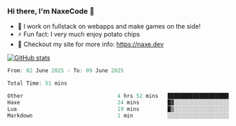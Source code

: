 ### Hi there, I'm NaxeCode 👋
- 🔭 I work on fullstack on webapps and make games on the side!
- ⚡ Fun fact: I very much enjoy potato chips
- 🔋 Checkout my site for more info: https://naxe.dev

[![GitHub stats](https://github-readme-stats.vercel.app/api?username=naxecode&theme=onedark)](https://naxe.dev)

<!--START_SECTION:waka-->

```csharp
From: 02 June 2025 - To: 09 June 2025

Total Time: 51 mins

Other                              4 hrs 52 mins   █████████████████████▒░░░   84.99 %
Haxe                               24 mins         █▓░░░░░░░░░░░░░░░░░░░░░░░   07.09 %
Lua                                19 mins         █▒░░░░░░░░░░░░░░░░░░░░░░░   05.79 %
Markdown                           1 min           ░░░░░░░░░░░░░░░░░░░░░░░░░   00.33 %
```

<!--END_SECTION:waka-->



<!--
**NaxeCode/NaxeCode** is a ✨ _special_ ✨ repository because its `README.md` (this file) appears on your GitHub profile.

Here are some ideas to get you started:

- 🔭 I’m currently working on Web apps for indie games!
- 🌱 I’m currently mastering C#
- 👯 I’m looking to collaborate on ...
- 🤔 I’m looking for help with ...
- 💬 Ask me about ...
- 📫 How to reach me: ...
- 😄 Pronouns: ...
- ⚡ Fun fact: I love chips
-->
